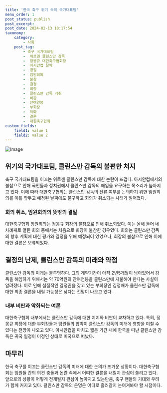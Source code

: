 ```yaml
---
title: '한국 축구 위기 속의 국가대표팀'
menu_order: 1
post_status: publish
post_excerpt: 
post_date: 2024-02-13 10:17:54
taxonomy:
    category:
        - 사회
    post_tag:
        - 축구 국가대표팀
        -  위르겐 클린스만 감독
        -  정몽규 대한축구협회장
        -  아시안컵 탈락
        -  경질
        -  임원회의
        -  불참
        -  결정
        -  회장
        -  클린스만 감독 거취
        -  비판
        -  잔여연봉
        -  부회장
        -  악화
        -  결론
        -  대한축구협회
custom_fields:
    field1: value 1
    field2: value 2
---
```


![Image](https://imgnews.pstatic.net/image/016/2024/02/13/20240213050010_0_20240213070001075.jpg?type=w647)

## 위기의 국가대표팀, 클린스만 감독의 불편한 처지
축구 국가대표팀을 이끄는 위르겐 클린스만 감독에 대한 논란이 뜨겁다. 아시안컵에서의 불참으로 인해 국민들과 정치권에서 클린스만 감독의 해임을 요구하는 목소리가 높아지고 있다. 이에 따라 대한축구협회는 클린스만 감독의 잔류 여부를 논의하기 위한 임원회의를 이틀 앞두고 예정된 날짜에도 불구하고 회의가 취소되는 사태가 벌어졌다.
### 회의 취소, 임원회의의 뜻밖의 결말
대한축구협회 임원회의는 정몽규 회장의 불참으로 인해 취소되었다. 이는 올해 들어 네 차례째로 열린 회의 중에서는 처음으로 회장이 불참한 경우였다. 회의는 클린스만 감독의 향후 계획에 대한 평가와 결정을 위해 예정되어 있었으나, 회장의 불참으로 인해 이에 대한 결론은 보류되었다.
## 결정의 난제, 클린스만 감독의 미래와 약점
클린스만 감독의 미래는 불투명하다. 그의 계약기간이 아직 2년5개월이 남아있어서 감독을 해임하기 위해서는 약 70억원의 잔여연봉을 클린스만에 지불해야 한다는 사실이 알려졌다. 이로 인해 실질적인 결정권을 갖고 있는 부회장인 김정배가 클린스만 감독에 대한 최종 결론을 내릴 가능성은 낮다는 전망이 나오고 있다.
### 내부 비판과 악화되는 여론
대한축구협회 내부에서는 클린스만 감독에 대한 지지와 비판이 교차하고 있다. 특히, 정 몽규 회장에 대한 부회장들과 임원들의 압박이 클린스만 감독의 미래에 영향을 미칠 수 있다는 전망이 나오고 있다. 아시안컵을 마치고 짧은 기간 내에 한국을 떠난 클린스만 감독은 귀국 일정이 미정인 상태로 미국으로 떠났다.
## 마무리
한국 축구를 이끄는 클린스만 감독의 미래에 대한 논의가 뜨거운 상황이다. 대한축구협회는 임원들 간의 의견 충돌과 논란 속에서 어떠한 결론을 내릴지 관심이 쏠리고 있다. 앞으로의 상황이 어떻게 전개될지 관심이 높아지고 있는만큼, 축구 팬들의 기대와 우려가 함께 커지고 있다. 클린스만 감독의 운명은 어디로 흘러갈지 눈여겨봐야 할 시점이다.
